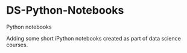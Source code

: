 # DS-Python-Notebooks
Python notebooks

Adding some short iPython notebooks created as part of data science courses.
